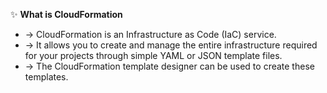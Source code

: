 ✨ **What is CloudFormation**
- → CloudFormation is an Infrastructure as Code (IaC) service.
- → It allows you to create and manage the entire infrastructure required for your projects through simple YAML or JSON template files.
- → The CloudFormation template designer can be used to create these templates.